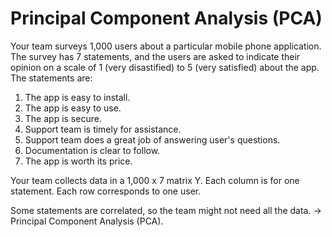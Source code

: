 # Principal Component Analysis (PCA)

Your team surveys 1,000 users about a particular mobile phone application. The survey has 7 statements, and the users are asked to indicate their opinion on a scale of 1 (very disastified) to 5 (very satisfied) about the app. The statements are:

1. The app is easy to install.
2. The app is easy to use.
3. The app is secure.
4. Support team is timely for assistance.
5. Support team does a great job of answering user's questions.
6. Documentation is clear to follow.
7. The app is worth its price.

Your team collects data in a 1,000 x 7 matrix Y. Each column is for one statement. Each row corresponds to one user.

Some statements are correlated, so the team might not need all the data. &rarr; Principal Component Analysis (PCA).
